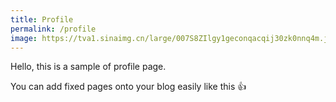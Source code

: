 ```yaml
---
title: Profile
permalink: /profile
image: https://tva1.sinaimg.cn/large/007S8ZIlgy1geconqacqij30zk0nnq4m.jpg
---
```


Hello, this is a sample of profile page.

You can add fixed pages onto your blog easily like this :+1:
